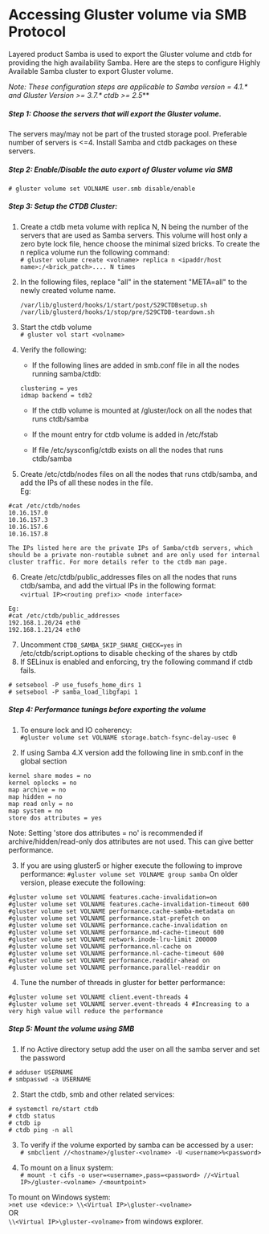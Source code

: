 # Accessing Gluster volume via SMB Protocol

Layered product Samba is used to export the Gluster volume and ctdb for providing the high availability Samba.
Here are the steps to configure Highly Available Samba cluster to export Gluster volume.

_Note: These configuration steps are applicable to Samba version = 4.1.* and Gluster Version >= 3.7.* ctdb >= 2.5_**

##### Step 1: Choose the servers that will export the Gluster volume.
The servers may/may not be part of the trusted storage pool. Preferable number of servers is <=4. Install Samba and ctdb packages on these servers.

##### Step 2: Enable/Disable the auto export of Gluster volume via SMB
```# gluster volume set VOLNAME user.smb disable/enable```

##### Step 3: Setup the CTDB Cluster:
 1. Create a ctdb meta volume with replica N, N being the number of the servers that are used as Samba servers.
   This volume will host only a zero byte lock file, hence choose the minimal sized bricks.
   To create the n replica volume run the following command:  
   ```# gluster volume create <volname> replica n <ipaddr/host name>:/<brick_patch>.... N times```

 2. In the following files, replace "all" in the statement "META=all" to the newly created volume name.  
    ```
    /var/lib/glusterd/hooks/1/start/post/S29CTDBsetup.sh
    /var/lib/glusterd/hooks/1/stop/pre/S29CTDB-teardown.sh
    ```

 3. Start the ctdb volume  
   ```# gluster vol start <volname>```

 4. Verify the following:
    * If the following lines are added in smb.conf file in all the nodes running samba/ctdb:  
    ```
    clustering = yes
    idmap backend = tdb2
    ```

    * If the ctdb volume is mounted at /gluster/lock on all the nodes that runs ctdb/samba 

    * If the mount entry for ctdb volume is added in /etc/fstab

    * If file /etc/sysconfig/ctdb exists on all the nodes that runs ctdb/samba

 5. Create /etc/ctdb/nodes files on all the nodes that runs ctdb/samba, and add the IPs of all these nodes in the file.  
   Eg:
   ```
   #cat /etc/ctdb/nodes
   10.16.157.0
   10.16.157.3
   10.16.157.6
   10.16.157.8
   ```
    The IPs listed here are the private IPs of Samba/ctdb servers, which should be a private non-routable subnet and are only used for internal cluster traffic. For more details refer to the ctdb man page.

 6. Create /etc/ctdb/public_addresses files on all the nodes that runs ctdb/samba, and add the virtual IPs in the following format:  
   ```<virtual IP><routing prefix> <node interface>```  
   ```
   Eg:
   #cat /etc/ctdb/public_addresses
   192.168.1.20/24 eth0
   192.168.1.21/24 eth0
   ```
 7. Uncomment	`CTDB_SAMBA_SKIP_SHARE_CHECK=yes` in /etc/ctdb/script.options to disable checking of the shares by ctdb
 8. If SELinux is enabled and enforcing, try the following command if ctdb fails.  
   ```
   # setsebool -P use_fusefs_home_dirs 1
   # setsebool -P samba_load_libgfapi 1
   ```

##### Step 4: Performance tunings before exporting the volume
  1. To ensure lock and IO coherency:  
   ```#gluster volume set VOLNAME storage.batch-fsync-delay-usec 0```

  2. If using Samba 4.X version add the following line in smb.conf in the global section  
   ```
   kernel share modes = no
   kernel oplocks = no
   map archive = no
   map hidden = no
   map read only = no
   map system = no
   store dos attributes = yes
   ```

   Note:
   Setting 'store dos attributes = no' is recommended if archive/hidden/read-only dos attributes are not used.
   This can give better performance.

   3. If you are using gluster5 or higher execute the following to improve performance:
   ```#gluster volume set VOLNAME group samba```
   On older version, please execute the following:
   ```
   #gluster volume set VOLNAME features.cache-invalidation=on
   #gluster volume set VOLNAME features.cache-invalidation-timeout 600
   #gluster volume set VOLNAME performance.cache-samba-metadata on
   #gluster volume set VOLNAME performance.stat-prefetch on
   #gluster volume set VOLNAME performance.cache-invalidation on
   #gluster volume set VOLNAME performance.md-cache-timeout 600
   #gluster volume set VOLNAME network.inode-lru-limit 200000
   #gluster volume set VOLNAME performance.nl-cache on
   #gluster volume set VOLNAME performance.nl-cache-timeout 600
   #gluster volume set VOLNAME performance.readdir-ahead on
   #gluster volume set VOLNAME performance.parallel-readdir on
   ```
   4. Tune the number of threads in gluster for better performance:
   ```
   #gluster volume set VOLNAME client.event-threads 4
   #gluster volume set VOLNAME server.event-threads 4 #Increasing to a very high value will reduce the performance
   ```

##### Step 5: Mount the volume using SMB
  1. If no Active directory setup add the user on all the samba server and set the password  
   ```
   # adduser USERNAME
   # smbpasswd -a USERNAME
   ```

  2. Start the ctdb, smb and other related services:  
   ```
   # systemctl re/start ctdb
   # ctdb status
   # ctdb ip
   # ctdb ping -n all
   ```

  3. To verify if the volume exported by samba can be accessed by a user:  
   ```# smbclient //<hostname>/gluster-<volname> -U <username>%<password>```

  4. To mount on a linux system:  
   ```# mount -t cifs -o user=<username>,pass=<password> //<Virtual IP>/gluster-<volname> /<mountpoint>```

   To mount on Windows system:  
   ```>net use <device:> \\<Virtual IP>\gluster-<volname>```  
   OR  
   ```\\<Virtual IP>\gluster-<volname>``` from windows explorer.
